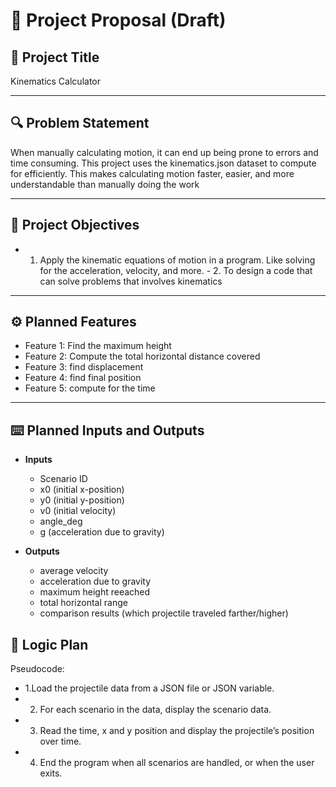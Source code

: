 # 📌 Project Proposal (Draft)

## 📝 Project Title 
Kinematics Calculator

---

## 🔍 Problem Statement  
When manually calculating motion, it can end up being prone to errors and time consuming. This project uses the kinematics.json dataset to compute for efficiently. This makes calculating motion faster, easier, and more understandable than manually doing the work

---

## 🎯 Project Objectives  
- 1. Apply the kinematic equations of motion in a program. Like solving for the acceleration, velocity, and more.            - 2. To design a code that can solve problems that involves kinematics

---

## ⚙️ Planned Features  
- Feature 1: Find the maximum height
- Feature 2: Compute the total horizontal distance covered
- Feature 3: find displacement
- Feature 4: find final position
- Feature 5: compute for the time


---

## ⌨️ Planned Inputs and Outputs  

- **Inputs** 
  - Scenario ID
  - x0 (initial x-position)
  - y0 (initial y-position)
  - v0 (initial velocity)
  - angle_deg
  - g (acceleration due to gravity)
    
- **Outputs**  
  - average velocity
  - acceleration due to gravity
  - maximum height reeached
  - total horizontal range
  - comparison results (which projectile traveled farther/higher)

## 🧠 Logic Plan  
Pseudocode: 
- 1.Load the projectile data from a JSON file or JSON variable.
- 2. For each scenario in the data, display the scenario data.
- 3. Read the time, x and y position and display the projectile’s position over time.
- 4. End the program when all scenarios are handled, or when the user exits.
